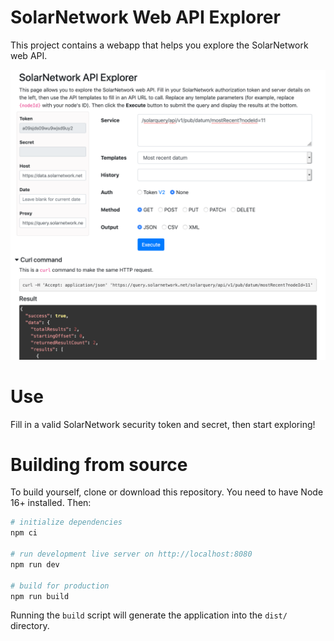 # SolarNetwork Web API Explorer

This project contains a webapp that helps you explore the SolarNetwork web API.

![screenshot](docs/solarnetwork-web-api-explorer.png)

# Use

Fill in a valid SolarNetwork security token and secret, then start exploring!

# Building from source

To build yourself, clone or download this repository. You need to have
Node 16+ installed. Then:

```sh
# initialize dependencies
npm ci

# run development live server on http://localhost:8080
npm run dev

# build for production
npm run build
```

Running the `build` script will generate the application into the `dist/` directory.

[npm]: https://www.npmjs.com/
